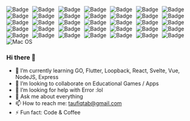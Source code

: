<img alt="Badge" style="float: left; margin-right: 10px;" src="https://img.shields.io/badge/python%20-%2314354C.svg?&style=for-the-badge&logo=python&logoColor=white"/> <img alt="Badge" style="float: left; margin-right: 10px;"  src="https://img.shields.io/badge/dart-%230175C2.svg?&style=for-the-badge&logo=dart&logoColor=white"/>    <img alt="Badge" style="float: left; margin-right: 10px;"  src ="https://img.shields.io/badge/Flutter-%2302569B.svg?&style=for-the-badge&logo=flutter&logoColor=white"/><img alt="Badge" style="float: left; margin-right: 10px;"  src="https://img.shields.io/badge/html5%20-%23E34F26.svg?&style=for-the-badge&logo=html5&logoColor=white"/>    <img alt="Badge" style="float: left; margin-right: 10px;"  src="https://img.shields.io/badge/css3%20-%231572B6.svg?&style=for-the-badge&logo=css3&logoColor=white"/>    <img alt="Badge" style="float: left; margin-right: 10px;" src="https://img.shields.io/badge/react%20-%2320232a.svg?&style=for-the-badge&logo=react&logoColor=%2361DAFB"/>    <img alt="Badge" style="float: left; margin-right: 10px;"  src="https://img.shields.io/badge/javascript%20-%23323330.svg?&style=for-the-badge&logo=javascript&logoColor=%23F7DF1E"/>    <img alt="Badge" style="float: left; margin-right: 10px;"  src="https://img.shields.io/badge/node.js%20-%2343853D.svg?&style=for-the-badge&logo=node.js&logoColor=white"/>    <img alt="Badge" style="float: left; margin-right: 10px;"  src="https://img.shields.io/badge/bootstrap%20-%23563D7C.svg?&style=for-the-badge&logo=bootstrap&logoColor=white"/>    <img alt="Badge" style="float: left; margin-right: 10px;"  src ="https://img.shields.io/badge/MongoDB-%234ea94b.svg?&style=for-the-badge&logo=mongodb&logoColor=white"/>    <img alt="Badge" style="float: left; margin-right: 10px;"  src="https://img.shields.io/badge/git%20-%23F05033.svg?&style=for-the-badge&logo=git&logoColor=white"/>    <img alt="Badge" style="float: left; margin-right: 10px;"  src="https://img.shields.io/badge/shell_script%20-%23121011.svg?&style=for-the-badge&logo=gnu-bash&logoColor=white"/> <img alt="Badge" style="float: left; margin-right: 10px;"  src="https://img.shields.io/badge/Vue.js-35495E?style=for-the-badge&logo=vue.js&logoColor=4FC08D"/> <img alt="Badge" style="float: left; margin-right: 10px;"  src="https://img.shields.io/badge/Laravel-FF2D20?style=for-the-badge&logo=laravel&logoColor=white"/> <img alt="Badge" style="float: left; margin-right: 10px;"  src="https://img.shields.io/badge/Unity-100000?style=for-the-badge&logo=unity&logoColor=white"/> <img alt="Badge" style="float: left; margin-right: 10px;"  src="https://img.shields.io/badge/Amazon_AWS-232F3E?style=for-the-badge&logo=amazon-aws&logoColor=white"/> <img alt="Badge" style="float: left; margin-right: 10px;"  src="https://aleen42.github.io/badges/src/photoshop.svg"/> <img alt="Badge" style="float: left; margin-right: 10px;"  src="https://aleen42.github.io/badges/src/illustrator.svg"/> <img alt="Badge" style="float: left; margin-right: 10px;"  src="https://aleen42.github.io/badges/src/after_effects.svg"/> <img alt="Badge" style="float: left; margin-right: 10px;"  src="https://aleen42.github.io/badges/src/premiere.svg"/> <img alt="Badge" style="float: left; margin-right: 10px;"  src="https://img.shields.io/badge/MySQL-00000F?style=for-the-badge&logo=mysql&logoColor=white"/> <img alt="Badge" style="float: left; margin-right: 10px;"  src="https://img.shields.io/badge/Spring-6DB33F?style=for-the-badge&logo=spring&logoColor=white"/> <img alt="Badge" style="float: left; margin-right: 10px;"  src="https://img.shields.io/badge/Django-092E20?style=for-the-badge&logo=django&logoColor=white"/> <img alt="Badge" style="float: left; margin-right: 10px;"  src="https://img.shields.io/badge/Svelte-4A4A55?style=for-the-badge&logo=svelte&logoColor=FF3E00"/> <img alt="Badge" style="float: left; margin-right: 10px;"  src="https://img.shields.io/badge/Express.js-404D59?style=for-the-badge"/> <img alt="Badge" style="float: left; margin-right: 10px;"  src="https://img.shields.io/badge/Lua-2C2D72?style=for-the-badge&logo=lua&logoColor=white"/> <img alt="Badge" style="float: left; margin-right: 10px;"  src="https://img.shields.io/badge/Kotlin-0095D5?&style=for-the-badge&logo=kotlin&logoColor=white"/> <img alt="Badge" style="float: left; margin-right: 10px;"  src="https://img.shields.io/badge/PHP-777BB4?style=for-the-badge&logo=php&logoColor=white"/> <img alt="Badge" style="float: left; margin-right: 10px;"  src="https://img.shields.io/badge/Java-ED8B00?style=for-the-badge&logo=java&logoColor=white"/> <img alt="Badge" style="float: left; margin-right: 10px;"  src="https://img.shields.io/badge/C%23-239120?style=for-the-badge&logo=c-sharp&logoColor=white"/> <img alt="Badge" style="float: left; margin-right: 10px;"  src="https://img.shields.io/badge/C%2B%2B-00599C?style=for-the-badge&logo=c%2B%2B&logoColor=white"/> <img alt="Badge" style="float: left; margin-right: 10px;"  src="https://img.shields.io/badge/dev.to-0A0A0A?style=for-the-badge&logo=dev.to&logoColor=white"/> <img alt="Badge" style="float: left; margin-right: 10px;"  src="https://img.shields.io/badge/Android-3DDC84?style=for-the-badge&logo=android&logoColor=white"/> <img alt="Badge" style="float: left; margin-right: 10px;"  src="https://img.shields.io/badge/Windows-0078D6?style=for-the-badge&logo=windows&logoColor=white"/> <img alt="Badge" style="float: left; margin-right: 10px;"  src="https://img.shields.io/badge/Ubuntu-E95420?style=for-the-badge&logo=ubuntu&logoColor=white"/><img src="https://camo.githubusercontent.com/f25a8798b86a96966cb00b645f66454021bb2f861d25ba6c5ec3c0e44913ca19/68747470733a2f2f696d672e736869656c64732e696f2f62616467652f6d61634f532d3030303030303f7374796c653d666c61742d737175617265266c6f676f3d6170706c65266c6f676f436f6c6f723d7768697465" alt="Mac OS" data-canonical-src="https://img.shields.io/badge/macOS-000000?style=flat-square&amp;logo=apple&amp;logoColor=white" style="max-width: 100%;">

### Hi there 👋

- 🌱 I’m currently learning GO, Flutter, Loopback, React, Svelte, Vue, NodeJS, Express
- 👯 I’m looking to collaborate on Educational Games / Apps
- 🤔 I’m looking for help with Error :lol
- 💬 Ask me about everything
- 📫 How to reach me: taufiqtab@gmail.com
- ⚡ Fun fact: Code & Coffee
